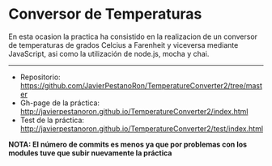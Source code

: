 **Conversor de Temperaturas**
=======================

En esta ocasion la practica ha consistido en la realizacion de un conversor de temperaturas de grados Celcius a Farenheit y viceversa mediante JavaScript, asi como la utilización de node.js, mocha y chai.

----------
 

 - Repositorio: https://github.com/JavierPestanoRon/TemperatureConverter2/tree/master
 - Gh-page de la práctica: http://javierpestanoron.github.io/TemperatureConverter2/index.html
 - Test de la práctica: http://javierpestanoron.github.io/TemperatureConverter2/test/index.html



 **NOTA: El número de commits es menos ya que por problemas con los modules tuve que subir nuevamente la práctica**


